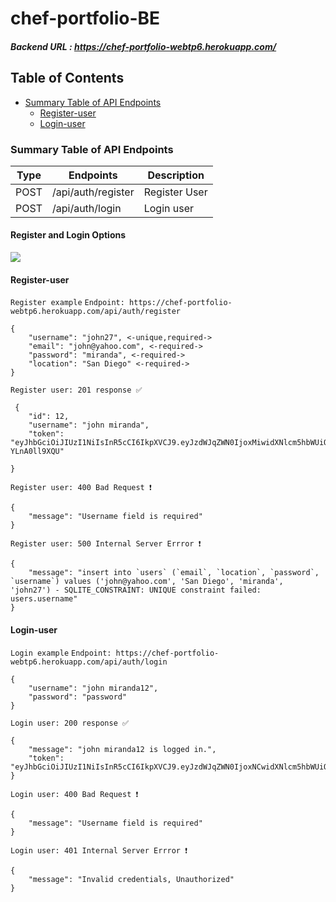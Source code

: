 # chef-portfolio-BE

##### Backend URL : https://chef-portfolio-webtp6.herokuapp.com/



## Table of Contents
 - [Summary Table of API Endpoints](#summary-table-of-api-endpoints)
   - [Register-user](#register-user)
   - [Login-user](#register-user)
   
   



### Summary Table of API Endpoints
| Type | Endpoints          | Description   |
| ---- | ------------------ | ------------- |
| POST | /api/auth/register | Register User |
| POST | /api/auth/login    | Login user    |


#### Register and Login Options
![](assets/loginoptions.png)



#### Register-user

`Register example`
`Endpoint: https://chef-portfolio-webtp6.herokuapp.com/api/auth/register`
```
{
    "username": "john27", <-unique,required->
    "email": "john@yahoo.com", <-required->
    "password": "miranda", <-required->
    "location": "San Diego" <-required->
}

```
`Register user: 201 response ✅`
```
 {
    "id": 12,
    "username": "john miranda",
    "token": "eyJhbGciOiJIUzI1NiIsInR5cCI6IkpXVCJ9.eyJzdWJqZWN0IjoxMiwidXNlcm5hbWUiOiJqb2huIG1pcmFuZGEiLCJpYXQiOjE1NjM3NzA5MjgsImV4cCI6MTU2Mzg1NzMyOH0.6NS1ABm8VY0iu0ltLPjpGNlIxWQWaU3-YLnA0ll9XQU"

}
```

`Register user: 400 Bad Request ❗️`
```
{
    "message": "Username field is required"
}
```
`Register user: 500 Internal Server Errror ❗️`
```
{
    "message": "insert into `users` (`email`, `location`, `password`, `username`) values ('john@yahoo.com', 'San Diego', 'miranda', 'john27') - SQLITE_CONSTRAINT: UNIQUE constraint failed: users.username"
}
```



#### Login-user
`Login example`
`Endpoint: https://chef-portfolio-webtp6.herokuapp.com/api/auth/login`
```
{
    "username": "john miranda12",
    "password": "password"
}

```
`Login user: 200 response ✅`
```
{
    "message": "john miranda12 is logged in.",
    "token": "eyJhbGciOiJIUzI1NiIsInR5cCI6IkpXVCJ9.eyJzdWJqZWN0IjoxNCwidXNlcm5hbWUiOiJqb2huIG1pcmFuZGExMiIsImlhdCI6MTU2Mzc3MTM2MiwiZXhwIjoxNTYzODU3NzYyfQ.Vp1_TX_iBL9YPQ0kEPa8dzdQFcdXg8snDfbYND9RF8k"
}
```

`Login user: 400 Bad Request ❗️`
```
{
    "message": "Username field is required"
}
```
`Login user: 401 Internal Server Errror ❗️`
```
{
    "message": "Invalid credentials, Unauthorized"
}
```